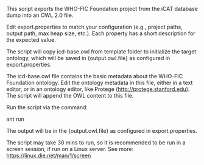 This script exports the WHO-FIC Foundation project from the iCAT database dump into an OWL 2.0 file.

Edit export.properties to match your configuration (e.g., project paths, output path, max heap size, etc.). Each property has a short description for the expected value.

The script will copy icd-base.owl from template folder to initialize the target ontology, which will be saved in {output.owl.file} as configured in export.properties.

The icd-base.owl file contains the basic metadata about the WHO-FIC Foundation ontology. Edit the ontology metadata in this file, either in a text editor, or in an ontology editor, like Protege (http://protege.stanford.edu).
The script will append the OWL content to this file.

Run the script via the command:

ant run

The output will be in the {output.owl.file} as configured in export.properties.


The script may take 30 mins to run, so it is recommended to be run in a screen session, if run on a Linux server. See more: https://linux.die.net/man/1/screen